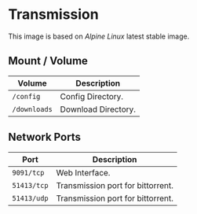 # Transmission
This image is based on *Alpine Linux* latest stable image.

## Mount / Volume
| Volume       | Description         |
|--------------|---------------------|
| `/config`    | Config Directory.   |
| `/downloads` | Download Directory. |

## Network Ports
| Port        | Description                       |
|-------------|-----------------------------------|
| `9091/tcp`  | Web Interface.                    |
| `51413/tcp` | Transmission port for bittorrent. |
| `51413/udp` | Transmission port for bittorrent. |